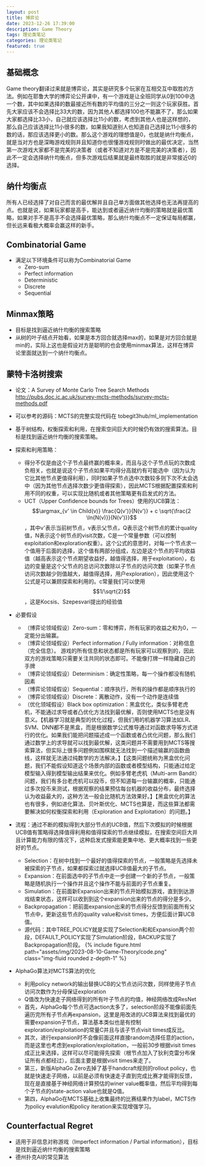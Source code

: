 ```yaml
---
layout: post
title: 博弈论
date: 2023-12-26 17:39:00
description: Game Theory
tags: 理论类笔记
categories: 理论类笔记
featured: true
---
```


## 基础概念
Game theory翻译过来就是博弈论，其实是研究多个玩家在互相交互中取胜的方法。例如在耶鲁大学的博弈论公开课中，有一个游戏是让全班同学从0到100中选一个数，其中如果选择的数最接近所有数的平均值的三分之一则这个玩家获胜。首先大家应该不会选择比33大的数，因为其他人都选择100也不能赢不了，那么如果大家都选择比33小，自己就应该选择比11小的数，考虑到其他人也是这样想的，那么自己应该选择比11小很多的数，如果我知道别人也知道自己选择比11小很多的数的话，那应该选择更小的数。那么这个游戏的理想值是0，也就是纳什均衡点，就是当对方也是深晦游戏规则并且知道你也很懂游戏规则时做出的最优决定，当然第一次游戏大家都不是完美的决策者（或者不知道对方是不是完美的决策者），因此不一定会选择纳什均衡点，但多次游戏后结果就是最终取胜的就是非常接近0的选择。

## 纳什均衡点
所有人已经选择了对自己而言的最优解并且自己单方面做其他选择也无法再提高的点。也就是说，如果玩家都是高手，能达到或者逼近纳什均衡的策略就是最优策略，如果对手不是高手不会选择最优策略，那么纳什均衡点不一定保证每局都赢，但长远来看极大概率会赢这样的新手。

## Combinatorial Game
- 满足以下环境条件可以称为Combinatorial Game
  - Zero-sum
  - Perfect information
  - Deterministic
  - Discrete
  - Sequential
 

## Minmax策略
- 目标是找到逼近纳什均衡的搜索策略
- 从树的叶子结点开始看，如果是本方回合就选择max的，如果是对方回合就是min的，实际上这也是假设对方是聪明的也会使用minmax算法，这样在博弈论里面就达到一个纳什均衡点。


## 蒙特卡洛树搜索
- 论文：A Survey of Monte Carlo Tree Search Methods http://pubs.doc.ic.ac.uk/survey-mcts-methods/survey-mcts-methods.pdf 
- 可以参考的源码：MCTS的完整实现代码在 tobegit3hub/ml_implementation
- 基于树结构，权衡探索和利用，在搜索空间巨大的时候仍有效的搜索算法。目标是找到逼近纳什均衡的搜索策略。 
- 探索和利用策略：
  - 得分不仅是由这个子节点最终赢的概率来，而且与这个子节点玩的次数成负相关，也就是说这个子节点如果平均得分高就约有可能选中（因为认为它比其他节点更值得利用），同时如果子节点选中次数较多则下次不太会选中（因为其他节点选择次数少更值得探索），因此MCTS根据配置探索和利用不同的权重，可以实现比随机或者其他策略更有启发式的方法。
  - UCT（Upper Confidence bounds for Trees）使用的UCB算法：$$\argmax_{v' \in Child(v)} \frac{Q(v')}{N(v')} + c \sqrt{\frac{2 \ln{N(v)}}{N(v')}}$$，其中v'表示当前树节点，v表示父节点，Q表示这个树节点的累计quality值，N表示这个树节点的visit次数，C是一个常量参数（可以控制exploitation和exploration权重）。这个公式的意思时，对每一个节点求一个值用于后面的选择，这个值有两部分组成，左边是这个节点的平均收益值（越高表示这个节点期望收益好，越值得选择，用于exploitation），右边的变量是这个父节点的总访问次数除以子节点的访问次数（如果子节点访问次数越少则值越大，越值得选择，用户exploration），因此使用这个公式是可以兼顾探索和利用的。c常量我们可以使用$$1/\sqrt{2}$$，这是Kocsis、Szepesvari提出的经验值
- 必要假设
  - （博弈论领域假设）Zero-sum：零和博弈，所有玩家的收益之和为0，一定能分出输赢。
  - （博弈论领域假设）Perfect information / Fully information：对称信息（完全信息）。 游戏的所有信息和状态都是所有玩家可以观察到的，因此双方的游戏策略只需要关注共同的状态即可。不能像打牌一样隐藏自己的手牌
  - （博弈论领域假设）Determinism：确定性策略，每一个操作都没有随机因素
  - （博弈论领域假设）Sequential：顺序执行，所有的操作都是顺序执行的
  - （博弈论领域假设）Discrete：离散动作，没有一个动作是连续值
  - （优化领域假设）Black box optimization：黑盒优化，类似多臂老虎机，不能通过求导或者凸优化方法找到最优解，否则使用MCTS也是没有意义。【机器学习就是典型的优化过程，但我们用的机器学习算法如LR、SVM、DNN都不是黑盒，而是根据数学公式推导通过对函数求导等方式进行的优化。如果我们能把问题描述成一个函数或者凸优化问题，那么我们通过数学上的求导就可以找到最优解，这类问题并不需要用到MCTS等搜索算法，但实际上很多问题例如围棋就无法找到一个描述输赢的函数曲线，这样就无法通过纯数学的方法解决。】【这类问题统称为黑盒优化问题，我们不能假设知道这个场景内部的函数或者模型结构，只能通过给定模型输入得到模型输出结果来优化。例如多臂老虎机（Multi-arm Bandit）问题，我们有多台老虎机可以投币，但不知道每一台输赢的概率，只能通过多次投币来测试，根据观察的结果预估每台机器的收益分布，最终选择认为收益最大的，这种方法一般会比随机方法效果好。】【黑盒优化的算法也有很多，例如进化算法、贝叶斯优化、MCTS也算是，而这些算法都需要解决如何权衡探索和利用（Exploration and Exploitation）的问题。】
- 流程：通过不断的模拟得到大部分节点的UCB值，然后下次模拟的时候根据UCB值有策略得选择值得利用和值得探索的节点继续模拟，在搜索空间巨大并且计算能力有限的情况下，这种启发式搜索能更集中地、更大概率找到一些更好的节点。
  - Selection：在树中找到一个最好的值得探索的节点，一般策略是先选择未被探索的子节点，如果都探索过就选择UCB值最大的子节点。
  - Expansion：在前面选中的子节点中走一步创建一个新的子节点，一般策略是随机执行一个操作并且这个操作不能与前面的子节点重复。
  - Simulation：在前面新Expansion出来的节点开始模拟游戏，直到到达游戏结束状态，这样可以收到到这个expansion出来的节点的得分是多少。
  - Backpropagation：把前面expansion出来的节点得分反馈到前面所有父节点中，更新这些节点的quality value和visit times，方便后面计算UCB值。
  - 源代码：其中TREE_POLICY就是实现了Selection和和Expansion两个阶段，DEFAULT_POLICY实现了Simulation阶段，BACKUP实现了Backpropagation阶段。
{% include figure.html path="assets/img/2023-08-10-Game-Theory/code.png" class="img-fluid rounded z-depth-1" %}

- AlphaGo算法对MCTS算法的优化
  - 利用policy network的输出替换UCB的父节点访问次数，同样使用子节点访问次数作为分母保证exploration
  - Q值改为快速走子网络得到的所有叶子节点的均值，神经网络改成ResNet
  - 首先，AlphaGo每个节点可选action太多了，selection阶段不能像前面先遍历完所有子节点再expansion，这里是用改进的UCB算法来找到最优的需要expansion子节点，算法基本类似也是有控制exploration/exploitation的常量C并且与该子节点visit times成反比。
  - 其次，进行expansion时不会像前面这样直接random选择任意的action，而是这里也考虑到exploration/exploitation，一般前30步根据visit times成正比来选择，这样可以尽可能得先探索（根节点加入了狄利克雷分布保证所有点都经过），后面主要是根据visit times来走了。
  - 第三，新版AlphaGo Zero去掉了基于handcraft规则的rollout policy，也就是快速走子网络，以前是必须有快速走子直到完成比赛才能得到反馈，现在是直接基于神经网络计算预估的winer value概率值，然后平均得到每个子节点的state-action value也就是Q值。
  - 第四，AlphaGo在MCTS基础上收集最终的比赛结果作为label，MCTS作为policy evalution和policy iteration来实现增强学习。


## Counterfactual Regret
- 适用于非信息对称游戏（Imperfect information / Partial information），目标是找到逼近纳什均衡的搜索策略
- 德州扑克AI的常见算法